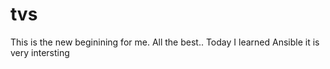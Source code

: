 # tvs

This is the new beginining for me. All the best.. Today I learned Ansible it is very intersting
